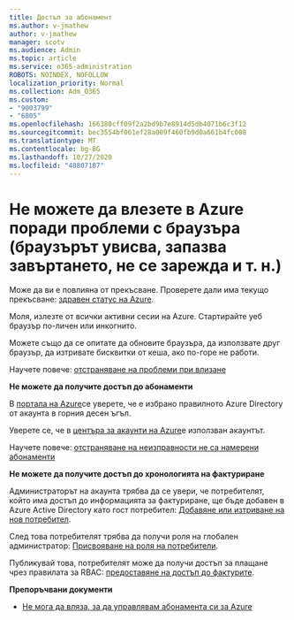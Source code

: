 ```yaml
---
title: Достъп за абонамент
ms.author: v-jmathew
author: v-jmathew
manager: scotv
ms.audience: Admin
ms.topic: article
ms.service: o365-administration
ROBOTS: NOINDEX, NOFOLLOW
localization_priority: Normal
ms.collection: Adm_O365
ms.custom:
- "9003799"
- "6805"
ms.openlocfilehash: 166380cff09f2a2bd9b7e8914d5db4071b6c3f12
ms.sourcegitcommit: bec3554bf061ef28a009f460fb9d0a661b4fc008
ms.translationtype: MT
ms.contentlocale: bg-BG
ms.lasthandoff: 10/27/2020
ms.locfileid: "48807187"
---
```

# <a name="unable-to-sign-in-azure-due-to-browser-issues-browser-hangs-keeps-spinning-does-not-load-etc"></a>Не можете да влезете в Azure поради проблеми с браузъра (браузърът увисва, запазва завъртането, не се зарежда и т. н.)

Може да ви е повлияна от прекъсване. Проверете дали има текущо прекъсване: [здравен статус на Azure](https://status.azure.com/status/history/).

Моля, излезте от всички активни сесии на Azure. Стартирайте уеб браузър по-личен или инкогнито.

Можете също да се опитате да обновите браузъра, да използвате друг браузър, да изтривате бисквитки от кеша, ако по-горе не работи.

Научете повече: [отстраняване на проблеми при влизане](https://support.microsoft.com/help/4042961/troubleshoot-why-you-can-t-sign-in-to-manage-your-azure-subscription)

**Не можете да получите достъп до абонаменти**

В [портала на Azure](https://portal.azure.com/)се уверете, че е избрано правилното Azure Directory от акаунта в горния десен ъгъл.

Уверете се, че в [центъра за акаунти на Azure](https://account.windowsazure.com/Subscriptions)е използван акаунтът.

Научете повече: [отстраняване на неизправности не са намерени абонаменти](https://docs.microsoft.com/azure/billing/billing-no-subscriptions-found?WT.mc_id=Portal-Microsoft_Azure_Support)

**Не можете да получите достъп до хронологията на фактуриране**

Администраторът на акаунта трябва да се увери, че потребителят, който има достъп до информацията за фактуриране, ще бъде добавен в Azure Active Directory като гост потребител: [Добавяне или изтриване на нов потребител](https://docs.microsoft.com/azure/active-directory/fundamentals/add-users-azure-active-directory?WT.mc_id=Portal-Microsoft_Azure_Support).

След това потребителят трябва да получи роля на глобален администратор: [Присвояване на роля на потребители](https://docs.microsoft.com/azure/active-directory/fundamentals/active-directory-users-assign-role-azure-portal?WT.mc_id=Portal-Microsoft_Azure_Support).

Публикувай това, потребителят може да получи достъп за плащане чрез правилата за RBAC: [предоставяне на достъп до фактурите](https://docs.microsoft.com/azure/billing/billing-manage-access?WT.mc_id=Portal-Microsoft_Azure_Support).

**Препоръчвани документи**

-   [Не мога да вляза, за да управлявам абонамента си за Azure](https://docs.microsoft.com/azure/billing-cannot-login-subscription?WT.mc_id=Portal-Microsoft_Azure_Support)
